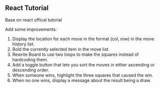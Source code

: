 ## React Tutorial

Base on react offical tutorial

Add some improvements:

1.	Display the location for each move in the format (col, row) in the move history list.
2.	Bold the currently selected item in the move list.
3.	Rewrite Board to use two loops to make the squares instead of hardcoding them.
4.	Add a toggle button that lets you sort the moves in either ascending or descending order.
5.	When someone wins, highlight the three squares that caused the win.
6.	When no one wins, display a message about the result being a draw.
